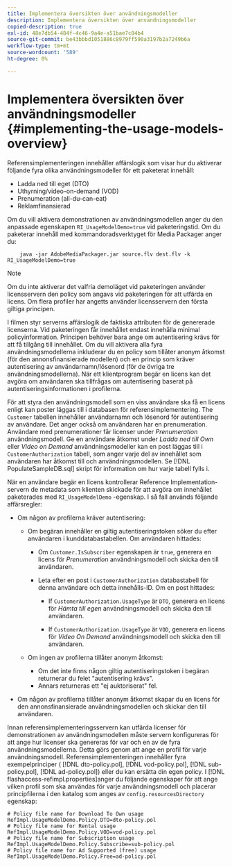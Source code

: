 ```yaml
---
title: Implementera översikten över användningsmodeller
description: Implementera översikten över användningsmodeller
copied-description: true
exl-id: 48e7db54-484f-4c46-9a4e-a51bae7c84b4
source-git-commit: be43bbbd1051886c8979ff590a3197b2a7249b6a
workflow-type: tm+mt
source-wordcount: '589'
ht-degree: 0%

---
```


# Implementera översikten över användningsmodeller {#implementing-the-usage-models-overview}

Referensimplementeringen innehåller affärslogik som visar hur du aktiverar följande fyra olika användningsmodeller för ett paketerat innehåll:

* Ladda ned till eget (DTO)
* Uthyrning/video-on-demand (VOD)
* Prenumeration (all-du-can-eat)
* Reklamfinansierad

Om du vill aktivera demonstrationen av användningsmodellen anger du den anpassade egenskapen `RI_UsageModelDemo=true` vid paketeringstid. Om du paketerar innehåll med kommandoradsverktyget för Media Packager anger du:

```
    java -jar AdobeMediaPackager.jar source.flv dest.flv -k RI_UsageModelDemo=true
```

>[!NOTE]
>
>Om du inte aktiverar det valfria demoläget vid paketeringen använder licensservern den policy som angavs vid paketeringen för att utfärda en licens. Om flera profiler har angetts använder licensservern den första giltiga principen.

I filmen styr serverns affärslogik de faktiska attributen för de genererade licenserna. Vid paketeringen får innehållet endast innehålla minimal policyinformation. Principen behöver bara ange om autentisering krävs för att få tillgång till innehållet. Om du vill aktivera alla fyra användningsmodellerna inkluderar du en policy som tillåter anonym åtkomst (för den annonsfinansierade modellen) och en princip som kräver autentisering av användarnamn/lösenord (för de övriga tre användningsmodellerna). När ett klientprogram begär en licens kan det avgöra om användaren ska tillfrågas om autentisering baserat på autentiseringsinformationen i profilerna.

För att styra den användningsmodell som en viss användare ska få en licens enligt kan poster läggas till i databasen för referensimplementering. The `Customer` tabellen innehåller användarnamn och lösenord för autentisering av användare. Det anger också om användaren har en prenumeration. Användare med prenumerationer får licenser under *Prenumeration* användningsmodell. Ge en användare åtkomst under *Ladda ned till Own* eller *Video on Demand* användningsmodeller kan en post läggas till i `CustomerAuthorization` tabell, som anger varje del av innehållet som användaren har åtkomst till och användningsmodellen. Se [!DNL PopulateSampleDB.sql] skript för information om hur varje tabell fylls i.

När en användare begär en licens kontrollerar Reference Implementation-servern de metadata som klienten skickade för att avgöra om innehållet paketerades med `RI_UsageModelDemo` -egenskap. I så fall används följande affärsregler:

* Om någon av profilerna kräver autentisering:

   * Om begäran innehåller en giltig autentiseringstoken söker du efter användaren i kunddatabastabellen. Om användaren hittades:

      * Om `Customer.IsSubscriber` egenskapen är `true`, generera en licens för *Prenumeration* användningsmodell och skicka den till användaren.

      * Leta efter en post i `CustomerAuthorization` databastabell för denna användare och detta innehålls-ID. Om en post hittades:

         * If `CustomerAuthorization.UsageType` är `DTO`, generera en licens för *Hämta till egen* användningsmodell och skicka den till användaren.

         * If `CustomerAuthorization.UsageType` är `VOD`, generera en licens för *Video On Demand* användningsmodell och skicka den till användaren.
   * Om ingen av profilerna tillåter anonym åtkomst:

      * Om det inte finns någon giltig autentiseringstoken i begäran returnerar du felet &quot;autentisering krävs&quot;.
      * Annars returneras ett &quot;ej auktoriserat&quot; fel.


* Om någon av profilerna tillåter anonym åtkomst skapar du en licens för den annonsfinansierade användningsmodellen och skickar den till användaren.

Innan referensimplementeringsservern kan utfärda licenser för demonstrationen av användningsmodellen måste servern konfigureras för att ange hur licenser ska genereras för var och en av de fyra användningsmodellerna. Detta görs genom att ange en profil för varje användningsmodell. Referensimplementeringen innehåller fyra exempelprinciper ( [!DNL dto-policy.pol], [!DNL vod-policy.pol], [!DNL sub-policy.pol], [!DNL ad-policy.pol]) eller du kan ersätta din egen policy. I [!DNL flashaccess-refimpl.properties]anger du följande egenskaper för att ange vilken profil som ska användas för varje användningsmodell och placerar principfilerna i den katalog som anges av `config.resourcesDirectory` egenskap:

```
# Policy file name for Download To Own usage  
RefImpl.UsageModelDemo.Policy.DTO=dto-policy.pol  
# Policy file name for Rental usage  
RefImpl.UsageModelDemo.Policy.VOD=vod-policy.pol  
# Policy file name for Subscription usage  
RefImpl.UsageModelDemo.Policy.Subscribe=sub-policy.pol  
# Policy file name for Ad Supported (free) usage  
RefImpl.UsageModelDemo.Policy.Free=ad-policy.pol
```
